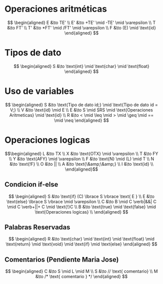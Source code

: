 # Operaciones aritméticas

$$
\begin{aligned}
E &\to TE' \\
E' &\to +TE' \mid -TE' \mid \varepsilon \\
T &\to FT' \\
T' &\to *FT' \mid /FT' \mid \varepsilon \\
F &\to (E) \mid \text{id}
\end{aligned}
$$

# Tipos de dato

$$
\begin{aligned}
S &\to \text{int} \mid \text{char} \mid \text{float}
\end{aligned}
$$

# Uso de variables

$$
\begin{aligned}
S &\to \text{Tipo de dato id;} \mid \text{Tipo de dato id = V;} \\
V &\to \text{id} \mid E \\
E &\to S \mid SRS \mid \text{Operaciones Aritmeticas} \mid \text{id} \\
R &\to < \mid \leq \mid > \mid \geq \mid == \mid \neq 
\end{aligned}
$$

# Operaciones logicas

```math
\begin{aligned}
L &\to TX \\
X &\to \text{OTX} \mid \varepsilon \\
T &\to FY \\
Y &\to \text{AFY} \mid \varepsilon \\
F &\to \text{N} \mid (L) \mid T \\
N &\to \text{!F} \\
O &\to || \\
A &\to \text{\&amp;\&amp;} \\
I &\to \text{id} \\
\end{aligned}
```



## Condicion if-else

$$
\begin{aligned}
S &\to \text{if} (C) \lbrace S \rbrace \text{ E }  \\
E &\to \text{else} \lbrace S \rbrace \mid \varepsilon \\
C &\to B \mid C \verb|&&| C \mid C \verb+||+ C \mid \text{!}C \\
B &\to \text{true} \mid \text{false} \mid \text{Operaciones logicas} \\
\end{aligned}
$$


## Palabras Reservadas

$$
\begin{aligned}
R &\to \text{char} \mid \text{int} \mid \text{float} \mid \text{return} \mid \text{void} \mid \text{if} \mid \text{else}
\end{aligned}
$$

## Comentarios (Pendiente Maria Jose)

$$
\begin{aligned}
C &\to S \mid L \mid M \\
S &\to // \text{ comentario} \\
M &\to /* \text{ comentario } */
\end{aligned}
$$
